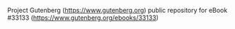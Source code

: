 Project Gutenberg (https://www.gutenberg.org) public repository for eBook #33133 (https://www.gutenberg.org/ebooks/33133)
